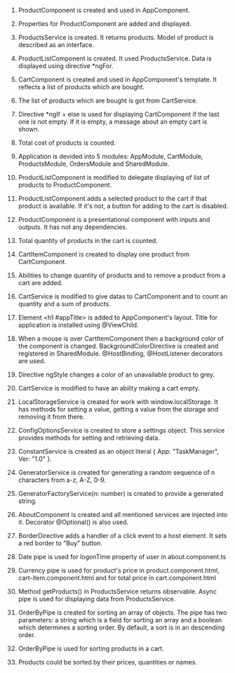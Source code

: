 1. ProductComponent is created and used in AppComponent.
2. Properties for ProductComponent are added and displayed.
3. ProductsService is created. It returns products. Model of product is described as an interface.
4. ProductListComponent is created. It used ProductsService. Data is displayed using directive *ngFor.
5. CartComponent is created and used in AppComponent's template. It reflects a list of products which are bought.
6. The list of products which are bought is got from CartService.
7. Directive *ngIf + else is used for displaying CartComponent if the last one is not empty. If it is empty, a message about an empty cart is shown.
8. Total cost of products is counted.

9. Application is devided into 5 modules: AppModule, CartModule, ProductsModule, OrdersModule and SharedModule.
10. ProductListComponent is modified to delegate displaying of list of products to ProductComponent.
11. ProductListComponent adds a selected product to the cart if that product is available. If it's not, a button for adding to the cart is disabled.
12. ProductComponent is a presentational component with inputs and outputs. It has not any dependencies.
13. Total quantity of products in the cart is counted.
14. СartItemComponent is created to display one product from CartComponent.
15. Abilities to change quantity of products and to remove a product from a cart are added.
16. CartService is modified to give datas to CartComponent and to count an quantity and a sum of products.
17. Element <h1 #appTitle></h1> is added to AppComponent's layout. Title for application is installed using @ViewChild.
18. When a mouse is over CartItemComponent then a background color of the component is changed. BackgroundColorDirective is created and registered in SharedModule. @HostBinding, @HostListener decorators are used.
19. Directive ngStyle changes a color of an unavailable product to grey.

20. CartService is modified to have an ability making a cart empty.
21. LocalStorageService is created for work with window.localStorage. It has methods for setting a value, getting a value from the storage and removing it from there.
22. ConfigOptionsService is created to store a settings object. This service provides methods for setting and retrieving data.
23. ConstantService is created as an object literal { App: "TaskManager", Ver: "1.0" }.
24. GeneratorService is created for generating a random sequence of n characters from a-z, A-Z, 0-9.
25. GeneratorFactoryService(n: number) is created to provide a generated string.
26. AboutComponent is created and all mentioned services are injected into it. Decorator @Optional() is also used.
27. BorderDirective adds a handler of a click event to a host element. It sets a red border to "Buy" button.

28. Date pipe is used for logonTime property of user in about.component.ts
29. Currency pipe is used for product's price in product.component.html, cart-item.component.html and for total price in cart.component.html
30. Method getProducts() in ProductsService returns observable. Async pipe is used for displaying data from ProductsService.
31. OrderByPipe is created for sorting an array of objects. The pipe has two parameters: a string which is a field for sorting an array and a boolean which determines a sorting order. By default, a sort is in an descending order.
32. OrderByPipe is used for sorting products in a cart.
33. Products could be sorted by their prices, quantities or names.